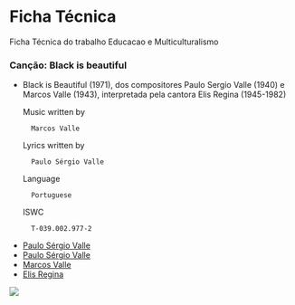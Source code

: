 # Ficha Técnica  

Ficha Técnica do trabalho Educacao e Multiculturalismo

### Canção: Black is beautiful 

* Black is Beautiful (1971), dos compositores Paulo Sergio Valle (1940) e Marcos Valle (1943), interpretada pela cantora Elis Regina (1945-1982)

    Music written by
    
        Marcos Valle
        
    Lyrics written by
    
        Paulo Sérgio Valle
        
    Language
    
        Portuguese
        
    ISWC
    
        T-039.002.977-2

 - [Paulo Sérgio Valle](http://www.paulosergiovalle.com.br/asletras.htm)
 - [Paulo Sérgio Valle](https://pt.wikipedia.org/wiki/Paulo_S%C3%A9rgio_Valle)
 - [Marcos Valle](https://pt.wikipedia.org/wiki/Marcos_Valle)
 - [Elis Regina](https://pt.wikipedia.org/wiki/Elis_Regina)


[![](https://img.shields.io/badge/Silvia%20de-Almeida-blue)](https://silviadealmeida.github.io/online/)


